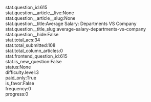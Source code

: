 stat.question_id:615  
stat.question__article__live:None  
stat.question__article__slug:None  
stat.question__title:Average Salary: Departments VS Company  
stat.question__title_slug:average-salary-departments-vs-company  
stat.question__hide:False  
stat.total_acs:34  
stat.total_submitted:108  
stat.total_column_articles:0  
stat.frontend_question_id:615  
stat.is_new_question:False  
status:None  
difficulty.level:3  
paid_only:True  
is_favor:False  
frequency:0  
progress:0  
